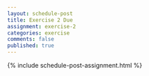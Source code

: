 ```yaml
---
layout: schedule-post
title: Exercise 2 Due
assignment: exercise-2
categories: exercise
comments: false
published: true
---
```

{% include schedule-post-assignment.html %}
